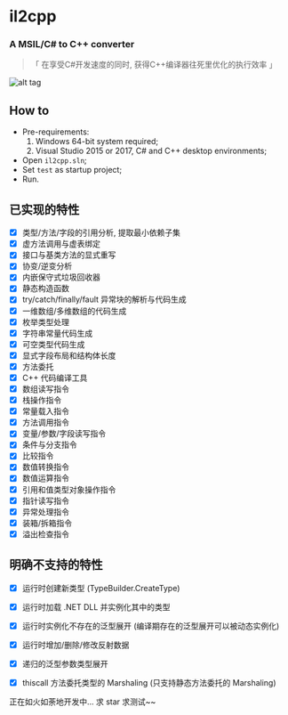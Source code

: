 il2cpp
===
### A MSIL/C# to C++ converter

> 「  在享受C#开发速度的同时, 获得C++编译器往死里优化的执行效率  」

![alt tag](https://github.com/anydream/il2cpp/raw/master/il2cpp-schematic.png)

## How to
  - Pre-requirements:
    1. Windows 64-bit system required;
    2. Visual Studio 2015 or 2017, C# and C++ desktop environments;
  - Open ``il2cpp.sln``;
  - Set ``test`` as startup project;
  - Run.

## 已实现的特性
- [x] 类型/方法/字段的引用分析, 提取最小依赖子集
- [x] 虚方法调用与虚表绑定
- [x] 接口与基类方法的显式重写
- [x] 协变/逆变分析
- [x] 内嵌保守式垃圾回收器
- [x] 静态构造函数
- [x] try/catch/finally/fault 异常块的解析与代码生成
- [x] 一维数组/多维数组的代码生成
- [x] 枚举类型处理
- [x] 字符串常量代码生成
- [x] 可空类型代码生成
- [x] 显式字段布局和结构体长度
- [x] 方法委托
- [x] C++ 代码编译工具
- [x] 数组读写指令
- [x] 栈操作指令
- [x] 常量载入指令
- [x] 方法调用指令
- [x] 变量/参数/字段读写指令
- [x] 条件与分支指令
- [x] 比较指令
- [x] 数值转换指令
- [x] 数值运算指令
- [x] 引用和值类型对象操作指令
- [x] 指针读写指令
- [x] 异常处理指令
- [x] 装箱/拆箱指令
- [x] 溢出检查指令

## 明确不支持的特性
- [x] 运行时创建新类型 (TypeBuilder.CreateType)
- [x] 运行时加载 .NET DLL 并实例化其中的类型
- [x] 运行时实例化不存在的泛型展开 (编译期存在的泛型展开可以被动态实例化)
- [x] 运行时增加/删除/修改反射数据
- [x] 递归的泛型参数类型展开
- [x] thiscall 方法委托类型的 Marshaling (只支持静态方法委托的 Marshaling)


正在如火如荼地开发中...
求 star 求测试~~
